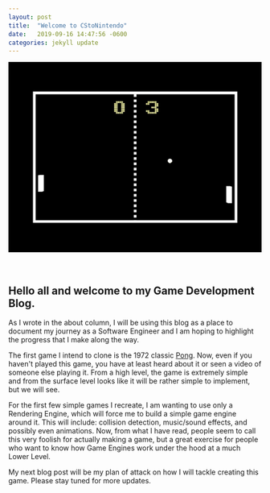 ```yaml
---
layout: post
title:  "Welcome to CStoNintendo"
date:   2019-09-16 14:47:56 -0600
categories: jekyll update
---
```


![Pong](/assets/img/pong.jpeg)

<br>

## Hello all and welcome to my Game Development Blog.

As I wrote in the about column, I will be using this blog as a place to document my journey as a Software Engineer and I am hoping to highlight the progress that I make along the way. 

The first game I intend to clone is the 1972 classic [Pong](https://en.wikipedia.org/wiki/Pong). Now, even if you haven't played this game, you have at least heard about it or seen a video of someone else playing it. From a high level, the game is extremely simple and from the surface level looks like it will be rather simple to implement, but we will see. 

For the first few simple games I recreate, I am wanting to use only a Rendering Engine, which will force me to build a simple game engine around it. This will include: collision detection, music/sound effects, and possibly even animations. Now, from what I have read, people seem to call this very foolish for actually making a game, but a great exercise for people who want to know how Game Engines work under the hood at a much Lower Level.

My next blog post will be my plan of attack on how I will tackle creating this game. Please stay tuned for more updates.